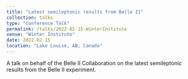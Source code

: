 ```yaml
---
title: "Latest semileptonic results from Belle II"
collection: talks
type: "Conference Talk"
permalink: /talks/2022-02-15-WinterInstitute
venue: "Winter Institute"
date: 2022-02-15
location: "Lake Louise, AB, Canada"
---
```


A talk on behalf of the Belle II Collaboration on the latest semileptonic results from the Belle II experiment.